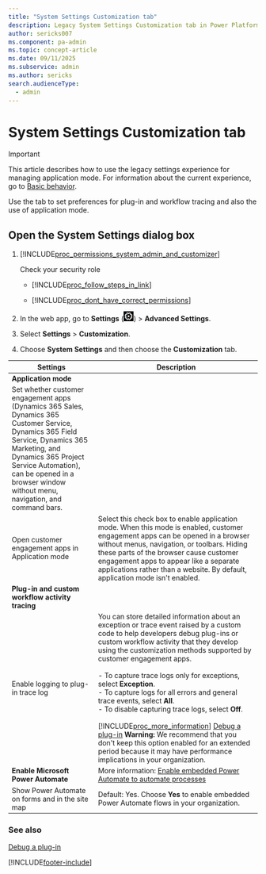 ```yaml
---
title: "System Settings Customization tab"
description: Legacy System Settings Customization tab in Power Platform.
author: sericks007
ms.component: pa-admin
ms.topic: concept-article
ms.date: 09/11/2025
ms.subservice: admin
ms.author: sericks
search.audienceType: 
  - admin
---
```

# System Settings Customization tab 

> [!IMPORTANT]
> This article describes how to use the legacy settings experience for managing application mode. For information about the current experience, go to [Basic behavior](settings-behavior.md#basic-behavior).

Use the tab to set preferences for plug-in and workflow tracing and also the use of application mode.

## Open the System Settings dialog box 
  
1. [!INCLUDE[proc_permissions_system_admin_and_customizer](../includes/proc-permissions-system-admin-and-customizer.md)]  
  
    Check your security role  
  
   - [!INCLUDE[proc_follow_steps_in_link](../includes/proc-follow-steps-in-link.md)]  
  
   - [!INCLUDE[proc_dont_have_correct_permissions](../includes/proc-dont-have-correct-permissions.md)]  
  
2. In the web app, go to **Settings** (![Settings.](media/settings-gear-icon.png "Settings")) > **Advanced Settings**.

3. Select **Settings** > **Customization**.

4. Choose **System Settings** and then choose the **Customization** tab.  
  
|                                                                       Settings                                                                        |                                                                                                                                                                                                                                                                                                                                                                                                        Description                                                                                                                                                                                                                                                                                                                                                                                                        |
|-------------------------------------------------------------------------------------------------------------------------------------------------------|---------------------------------------------------------------------------------------------------------------------------------------------------------------------------------------------------------------------------------------------------------------------------------------------------------------------------------------------------------------------------------------------------------------------------------------------------------------------------------------------------------------------------------------------------------------------------------------------------------------------------------------------------------------------------------------------------------------------------------------------------------------------------------------------------------------------------|
|                                                                 **Application mode**                                                                  |                                                                                                                                                                                                                                                                                                                                                                                                                                                                                                                                                                                                                                                                                                                                                                                                                           |
| Set whether customer engagement apps (Dynamics 365 Sales, Dynamics 365 Customer Service, Dynamics 365 Field Service, Dynamics 365 Marketing, and Dynamics 365 Project Service Automation), can be opened in a browser window without menu, navigation, and command bars. |                                                                                                                                                                                                                                                                                                                                                                                                                                                                                                                                                                                                                                                                                                                                                                                                                           |
|                                 Open customer engagement apps in Application mode                                  |                                                                                                                                                                                                 Select this check box to enable application mode. When this mode is enabled, customer engagement apps can be opened in a browser without menus, navigation, or toolbars. Hiding these parts of the browser cause customer engagement apps to appear like a separate applications rather than a website. By default, application mode isn't enabled.                                                                                                                                                                                                 |
|                                                   **Plug-in and custom workflow activity tracing**                                                    |                                                                                                                                                                                                                                                                                                                                                                                                                                                                                                                                                                                                                                                                                                                                                                                                                           |
|                                                          Enable logging to plug-in trace log                  | You can store detailed information about an exception or trace event raised by a custom code to help developers debug plug-ins or custom workflow activity that they develop using the customization methods supported by customer engagement apps.<br /><br /> -   To capture trace logs only for exceptions, select **Exception**.<br />-   To capture logs for all errors and general trace events, select **All**.<br />-   To disable capturing trace logs, select **Off**.<br /><br /> [!INCLUDE[proc_more_information](../includes/proc-more-information.md)] [Debug a plug-in](/powerapps/developer/common-data-service/debug-plug-in)  **Warning:**  We recommend that you don't keep this option enabled for an extended period because it may have performance implications in your organization. |
|                                                               **Enable Microsoft Power Automate**                                                               |                                                                                                                                                                                                                                                                                                                                                       More information: [Enable embedded Power Automate to automate processes](enable-embedded-flow-in-your-organization.md)                                                                                                                                                                                                                                                                                                                                                        |
|                                                   Show Power Automate on forms and in the site map                                                    |                                                                                                                                                                                                                                                                                                                                                                   Default: Yes. Choose **Yes** to enable embedded Power Automate flows in your organization.                                                                                                                                                                                                                                                                                                                                                                   |
  
### See also  
 [Debug a plug-in](/powerapps/developer/common-data-service/debug-plug-in)


[!INCLUDE[footer-include](../includes/footer-banner.md)]
